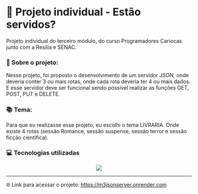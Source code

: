 # 📔 Projeto individual - Estão servidos?
Projeto individual do terceiro módulo, do curso Programadores Cariocas junto com a Resilia e SENAC.

### 📰 Sobre o projeto:
Nesse projeto, foi proposto o desenvolvimento de um servidor JSON, onde deveria conter 3 ou mais rotas, onde cada rota deveria ter 4 ou mais dados. E esse servidor deve ser funcional sendo possível realizar as funções GET, POST, PUT e DELETE.

### 📚 Tema:
Para que eu realizasse esse projeto, eu escolhi o tema LIVRARIA. Onde existe 4 rotas (sessão Romance, sessão suspense, sessão terror e sessão ficção cientifica).

### 💻 Tecnologias utilizadas
<div align="center" style="display: inline_block">
<img align="center" src="https://img.shields.io/badge/JavaScript-F7DF1E?style=for-the-badge&logo=javascript&logoColor=black">
</div>

---          
🌐 Link para acessar o projeto: https://m3jsonserver.onrender.com
